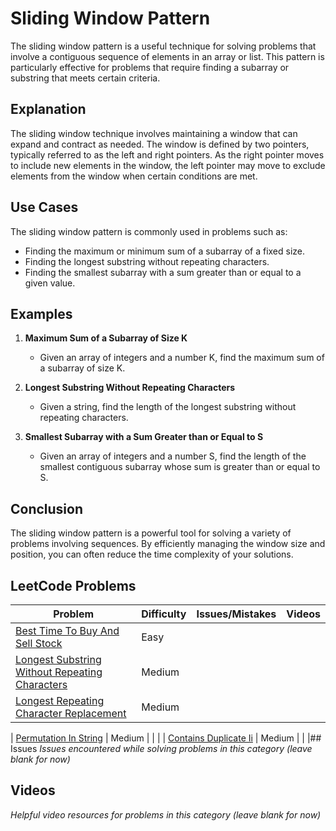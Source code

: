# Sliding Window Pattern

The sliding window pattern is a useful technique for solving problems that involve a contiguous sequence of elements in an array or list. This pattern is particularly effective for problems that require finding a subarray or substring that meets certain criteria.

## Explanation

The sliding window technique involves maintaining a window that can expand and contract as needed. The window is defined by two pointers, typically referred to as the left and right pointers. As the right pointer moves to include new elements in the window, the left pointer may move to exclude elements from the window when certain conditions are met.

## Use Cases

The sliding window pattern is commonly used in problems such as:

- Finding the maximum or minimum sum of a subarray of a fixed size.
- Finding the longest substring without repeating characters.
- Finding the smallest subarray with a sum greater than or equal to a given value.

## Examples

1. **Maximum Sum of a Subarray of Size K**
   - Given an array of integers and a number K, find the maximum sum of a subarray of size K.

2. **Longest Substring Without Repeating Characters**
   - Given a string, find the length of the longest substring without repeating characters.

3. **Smallest Subarray with a Sum Greater than or Equal to S**
   - Given an array of integers and a number S, find the length of the smallest contiguous subarray whose sum is greater than or equal to S.

## Conclusion

The sliding window pattern is a powerful tool for solving a variety of problems involving sequences. By efficiently managing the window size and position, you can often reduce the time complexity of your solutions.

## LeetCode Problems

| Problem | Difficulty | Issues/Mistakes | Videos |
|---------|------------|-----------------|--------|
| [Best Time To Buy And Sell Stock](https://leetcode.com/problems/best-time-to-buy-and-sell-stock/) | Easy | | |
| [Longest Substring Without Repeating Characters](https://leetcode.com/problems/longest-substring-without-repeating-characters/description/) | Medium | | |
| [Longest Repeating Character Replacement](https://leetcode.com/problems/longest-repeating-character-replacement/description/) | Medium | | |


| [Permutation In String](https://leetcode.com/problems/permutation-in-string/description/) | Medium | | |
| [Contains Duplicate Ii](https://leetcode.com/problems/contains-duplicate-ii/) | Medium | | |## Issues
*Issues encountered while solving problems in this category (leave blank for now)*

## Videos  
*Helpful video resources for problems in this category (leave blank for now)*